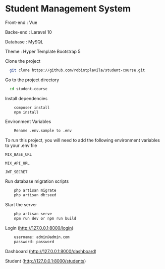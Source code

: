 # Student Management System

Front-end : Vue

Backe-end : Laravel 10

Database  : MySQL

Theme     : Hyper Template Bootstrap 5     

Clone the project

```bash
  git clone https://github.com/robintplavila/student-course.git
```
Go to the project directory

```bash
  cd student-course
```
Install dependencies

```bash
    composer install
    npm install
```
Environment Variables

```bash
    Rename .env.sample to .env    
```

To run this project, you will need to add the following environment variables to your .env file

`MIX_BASE_URL`

`MIX_API_URL`

`JWT_SECRET`

Run database migration scripts

```bash
    php artisan migrate
    php artisan db:seed
```

Start the server

```bash
    php artisan serve
    npm run dev or npm run build
```

Login (http://127.0.0.1:8000/login)


```bash
    username: admin@admin.com
    password: password
```

Dashboard (http://127.0.0.1:8000/dashboard)

Student (http://127.0.0.1:8000/students)
